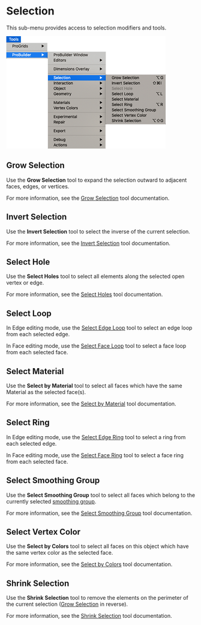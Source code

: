 # Selection

This sub-menu provides access to selection modifiers and tools.

![Tools > ProBuilder > Selection menu](images/menu-selection.png)

## Grow Selection

Use the **Grow Selection** tool to expand the selection outward to adjacent faces, edges, or vertices.

For more information, see the [Grow Selection](Selection_Grow.md) tool documentation.

## Invert Selection

Use the **Invert Selection** tool to select the inverse of the current selection.

For more information, see the [Invert Selection](Selection_Invert.md) tool documentation.

## Select Hole

Use the **Select Holes** tool to select all elements along the selected open vertex or edge.

For more information, see the [Select Holes](Selection_SelectHole.md) tool documentation.

## Select Loop

In Edge editing mode, use the [Select Edge Loop](Selection_Loop_Edge.md) tool to select an edge loop from each selected edge.

In Face editing mode, use the [Select Face Loop](Selection_Loop_Face.md) tool to select a face loop from each selected face.

## Select Material

Use the **Select by Material** tool to select all faces which have the same Material as the selected face(s). 

For more information, see the [Select by Material](Selection_SelectByMaterial.md) tool documentation.

## Select Ring

In Edge editing mode, use the [Select Edge Ring](Selection_Ring_Edge.md) tool to select a ring from each selected edge.

In Face editing mode, use the [Select Face Ring](Selection_Ring_Face.md) tool to select a face ring from each selected face.

## Select Smoothing Group

Use the **Select Smoothing Group** tool to select all faces which belong to the currently selected [smoothing group](smoothing-groups.md). 

For more information, see the [Select Smoothing Group](Selection_SmoothingGroup.md) tool documentation.

## Select Vertex Color

Use the **Select by Colors** tool to select all faces on this object which have the same vertex color as the selected face. 

For more information, see the [Select by Colors](Selection_SelectByVertexColor.md) tool documentation.

## Shrink Selection

Use the **Shrink Selection** tool to remove the elements on the perimeter of the current selection ([Grow Selection](Selection_Grow.md) in reverse).

For more information, see the [Shrink Selection](Selection_Shrink.md) tool documentation.

